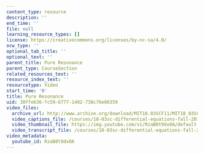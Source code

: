 ```yaml
---
content_type: resource
description: ''
end_time: ''
file: null
learning_resource_types: []
license: https://creativecommons.org/licenses/by-nc-sa/4.0/
ocw_type: ''
optional_tab_title: ''
optional_text: ''
parent_title: Pure Resonance
parent_type: CourseSection
related_resources_text: ''
resource_index_text: ''
resourcetype: Video
start_time: '0'
title: Pure Resonance
uid: 30ffe636-fc59-6777-1402-738c76e06359
video_files:
  archive_url: http://www.archive.org/download/MIT18.03SCF11/MIT18_03SC_110802_L5_300k.mp4
  video_captions_file: /courses/18-03sc-differential-equations-fall-2011/75c869a0f94f5f6e9e7359f24b470d83_RzaB0t9dx0A.vtt
  video_thumbnail_file: https://img.youtube.com/vi/RzaB0t9dx0A/default.jpg
  video_transcript_file: /courses/18-03sc-differential-equations-fall-2011/fa51981a6e2804256b3838c3bb448fb8_RzaB0t9dx0A.pdf
video_metadata:
  youtube_id: RzaB0t9dx0A
---
```

